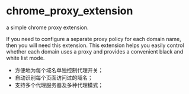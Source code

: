 # chrome_proxy_extension
a simple chrome proxy extension.

If you need to configure a separate proxy policy for each domain name, then you will need this extension. This extension helps you easily control whether each domain uses a proxy and provides a convenient black and white list mode.

- 方便地为每个域名单独控制代理开关；
- 自动识别每个页面访问过的域名；
- 支持多个代理服务器及多种代理模式；